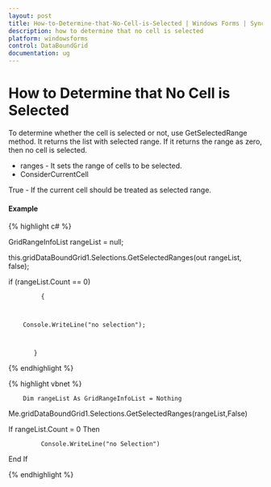 ```yaml
---
layout: post
title: How-to-Determine-that-No-Cell-is-Selected | Windows Forms | Syncfusion
description: how to determine that no cell is selected
platform: windowsforms
control: DataBoundGrid
documentation: ug
---
```


# How to Determine that No Cell is Selected

To determine whether the cell is selected or not, use GetSelectedRange method. It returns the list with selected range. If it returns the range as zero, then no cell is selected.

* ranges - It sets the range of cells to be selected.
* ConsiderCurrentCell

True - If the current cell should be treated as selected range.

#### Example

{% highlight c# %}



GridRangeInfoList rangeList = null;



   this.gridDataBoundGrid1.Selections.GetSelectedRanges(out rangeList, false);



   if (rangeList.Count == 0)



     	     {



     	Console.WriteLine("no selection");



           }

{% endhighlight %}

{% highlight vbnet %}



        Dim rangeList As GridRangeInfoList = Nothing

   Me.gridDataBoundGrid1.Selections.GetSelectedRanges(rangeList,False)

   If rangeList.Count = 0 Then

    		 Console.WriteLine("no Selection")

   End If


{% endhighlight %}


